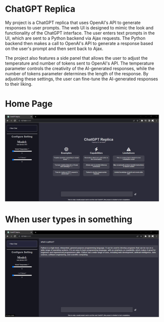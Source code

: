# ChatGPT Replica



My project is a ChatGPT replica that uses OpenAI's API to generate responses to user prompts. The web UI is designed to mimic the look and functionality of the ChatGPT interface. The user enters text prompts in the UI, which are sent to a Python backend via Ajax requests. The Python backend then makes a call to OpenAI's API to generate a response based on the user's prompt and then sent back to Ajax.

The project also features a side panel that allows the user to adjust the temperature and number of tokens sent to OpenAI's API. The temperature parameter controls the creativity of the AI-generated responses, while the number of tokens parameter determines the length of the response. By adjusting these settings, the user can fine-tune the AI-generated responses to their liking.



# Home Page 
![Example Image](/static/images/ScreenShot.png)
# When user types in something
![Example Image](/static/images/ScreenShot2.png)